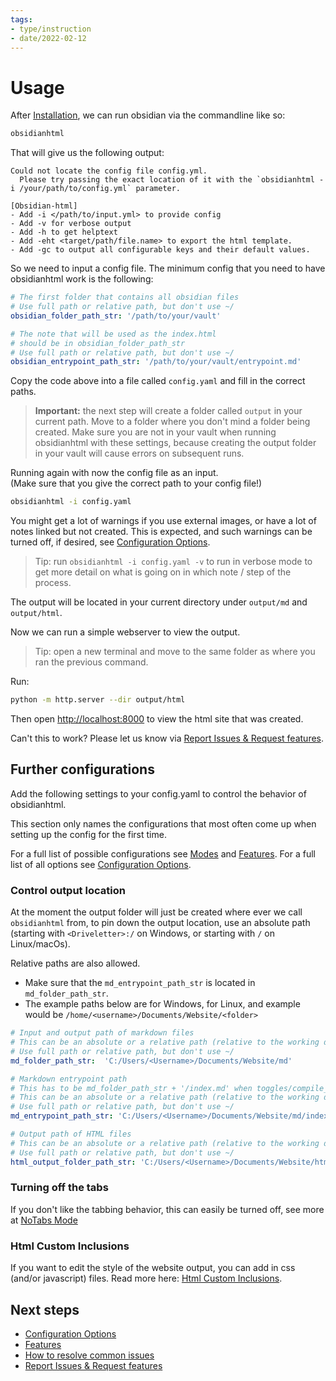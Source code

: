 ```yaml
---
tags:
- type/instruction
- date/2022-02-12
---
```

   
# Usage   
After [Installation](../Instructions/Installation.md), we can run obsidian via the commandline like so:   
``` bash
obsidianhtml
```
   
   
That will give us the following output:   
``` init
Could not locate the config file config.yml.
  Please try passing the exact location of it with the `obsidianhtml -i /your/path/to/config.yml` parameter.
  
[Obsidian-html]
- Add -i </path/to/input.yml> to provide config
- Add -v for verbose output
- Add -h to get helptext
- Add -eht <target/path/file.name> to export the html template.
- Add -gc to output all configurable keys and their default values.
```
   
   
So we need to input a config file. The minimum config that you need to have obsidianhtml work is the following:   
   
``` yaml
# The first folder that contains all obsidian files
# Use full path or relative path, but don't use ~/
obsidian_folder_path_str: '/path/to/your/vault' 

# The note that will be used as the index.html 
# should be in obsidian_folder_path_str
# Use full path or relative path, but don't use ~/
obsidian_entrypoint_path_str: '/path/to/your/vault/entrypoint.md'
```
   
   
Copy the code above into a file called `config.yaml` and fill in the correct paths.   
   
> **Important:** the next step will create a folder called `output` in your current path. Move to a folder where you don't mind a folder being created. Make sure you are not in your vault when running obsidianhtml with these settings, because creating the output folder in your vault will cause errors on subsequent runs.   
   
Running again with now the config file as an input.    
(Make sure that you give the correct path to your config file!)   
   
``` bash
obsidianhtml -i config.yaml
```
   
   
You might get a lot of warnings if you use external images, or have a lot of notes linked but not created. This is expected, and such warnings can be turned off, if desired, see [Configuration Options](../Configurations/Configuration%20Options.md).    
   
> Tip: run `obsidianhtml -i config.yaml -v` to run in verbose mode to get more detail on what is going on in which note / step of the process.   
   
The output will be located in your current directory under `output/md` and `output/html`.    
   
Now we can run a simple webserver to view the output.    
   
> Tip: open a new terminal and move to the same folder as where you ran the previous command.   
   
Run:   
``` bash
python -m http.server --dir output/html
```
   
   
Then open [http://localhost:8000](http://localhost:8000) to view the html site that was created.   
   
Can't this to work? Please let us know via [Report Issues & Request features](../General%20Information/Report%20Issues%20%26%20Request%20features.md).   
   
   
## Further configurations   
Add the following settings to your config.yaml to control the behavior of obsidianhtml.    
   
This section only names the configurations that most often come up when setting up the config for the first time.    
   
For a full list of possible configurations see [Modes](../Configurations/Modes.md) and [Features](../MOCs/Features.md). For a full list of all options see [Configuration Options](../Configurations/Configuration%20Options.md).   
   
### Control output location   
At the moment the output folder will just be created where ever we call `obsidianhtml` from, to pin down the output location, use an absolute path (starting with `<Driveletter>:/` on Windows, or starting with `/` on Linux/macOs).    
   
Relative paths are also allowed.   
   
   
- Make sure that the `md_entrypoint_path_str` is located in `md_folder_path_str`.   
- The example paths below are for Windows, for Linux, and example would be `/home/<username>/Documents/Website/<folder>`   
   
``` yaml 
# Input and output path of markdown files
# This can be an absolute or a relative path (relative to the working directory when calling obsidianhtml)
# Use full path or relative path, but don't use ~/
md_folder_path_str:  'C:/Users/<Username>/Documents/Website/md'

# Markdown entrypoint path
# This has to be md_folder_path_str + '/index.md' when toggles/compile_md == True
# This can be an absolute or a relative path (relative to the working directory when calling obsidianhtml)
# Use full path or relative path, but don't use ~/
md_entrypoint_path_str: 'C:/Users/<Username>/Documents/Website/md/index.md'

# Output path of HTML files
# This can be an absolute or a relative path (relative to the working directory when calling obsidianhtml)
# Use full path or relative path, but don't use ~/
html_output_folder_path_str: 'C:/Users/<Username>/Documents/Website/html'
```
   
   
### Turning off the tabs   
If you don't like the tabbing behavior, this can easily be turned off, see more at [NoTabs Mode](../Configurations/NoTabs%20Mode.md)   
   
### Html Custom Inclusions   
If you want to edit the style of the website output, you can add in css (and/or javascript) files. Read more here: [Html Custom Inclusions](../Configurations/Configuration%20Options.md#html-custom-inclusions).   
   
## Next steps   
   
- [Configuration Options](../Configurations/Configuration%20Options.md)   
- [Features](../MOCs/Features.md)   
- [How to resolve common issues](/not_created.md)   
- [Report Issues & Request features](../General%20Information/Report%20Issues%20%26%20Request%20features.md)